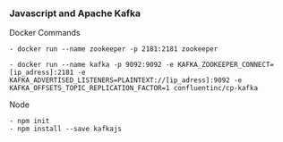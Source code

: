 ### Javascript and Apache Kafka
Docker Commands

``` 
- docker run --name zookeeper -p 2181:2181 zookeeper

- docker run --name kafka -p 9092:9092 -e KAFKA_ZOOKEEPER_CONNECT=[ip_adress]:2181 -e KAFKA_ADVERTISED_LISTENERS=PLAINTEXT://[ip_adress]:9092 -e KAFKA_OFFSETS_TOPIC_REPLICATION_FACTOR=1 confluentinc/cp-kafka
``` 
Node 
``` 
- npm init
- npm install --save kafkajs
``` 
